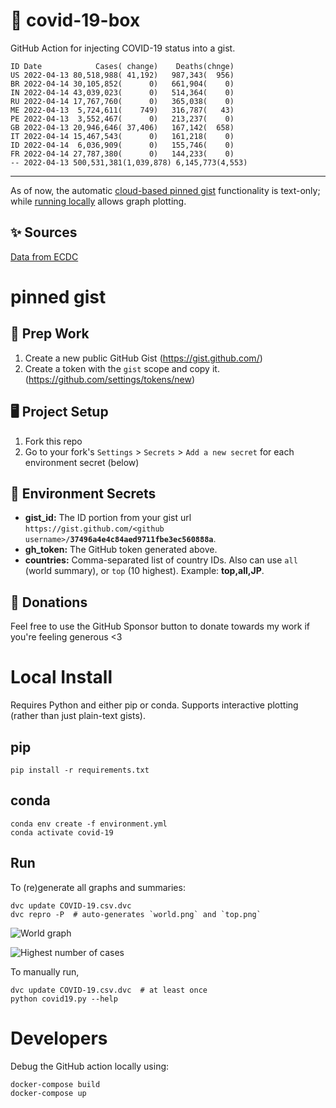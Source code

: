 # 🏥 covid-19-box

GitHub Action for injecting COVID-19 status into a gist.

```
ID Date            Cases( change)    Deaths(chnge)
US 2022-04-13 80,518,988( 41,192)   987,343(  956)
BR 2022-04-14 30,105,852(      0)   661,904(    0)
IN 2022-04-14 43,039,023(      0)   514,364(    0)
RU 2022-04-14 17,767,760(      0)   365,038(    0)
ME 2022-04-13  5,724,611(    749)   316,787(   43)
PE 2022-04-13  3,552,467(      0)   213,237(    0)
GB 2022-04-13 20,946,646( 37,406)   167,142(  658)
IT 2022-04-14 15,467,543(      0)   161,218(    0)
ID 2022-04-14  6,036,909(      0)   155,746(    0)
FR 2022-04-14 27,787,380(      0)   144,233(    0)
-- 2022-04-13 500,531,381(1,039,878) 6,145,773(4,553)
```

---

As of now, the automatic [cloud-based pinned gist](#pinned-gist) functionality is text-only;
while [running locally](#local-install) allows graph plotting.

## ✨ Sources

[Data from ECDC](https://www.ecdc.europa.eu/en/publications-data/download-todays-data-geographic-distribution-covid-19-cases-worldwide)

# pinned gist

## 🎒 Prep Work
1. Create a new public GitHub Gist (https://gist.github.com/)
1. Create a token with the `gist` scope and copy it. (https://github.com/settings/tokens/new)

## 🖥 Project Setup
1. Fork this repo
1. Go to your fork's `Settings` > `Secrets` > `Add a new secret` for each environment secret (below)

## 🤫 Environment Secrets
- **gist_id:** The ID portion from your gist url `https://gist.github.com/<github username>/`**`37496a4e4c84aed9711fbe3ec560888a`**.
- **gh_token:** The GitHub token generated above.
- **countries:** Comma-separated list of country IDs. Also can use `all` (world summary), or `top` (10 highest). Example: **top,all,JP**.

## 💸 Donations

Feel free to use the GitHub Sponsor button to donate towards my work if you're feeling generous <3

# Local Install

Requires Python and either pip or conda. Supports interactive plotting (rather than just plain-text gists).

## pip

```
pip install -r requirements.txt
```

## conda

```
conda env create -f environment.yml
conda activate covid-19
```

## Run

To (re)generate all graphs and summaries:

```
dvc update COVID-19.csv.dvc
dvc repro -P  # auto-generates `world.png` and `top.png`
```

![World graph](world.png)

![Highest number of cases](top.png)

To manually run,

```
dvc update COVID-19.csv.dvc  # at least once
python covid19.py --help
```

# Developers

Debug the GitHub action locally using:

```
docker-compose build
docker-compose up
```
